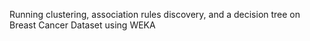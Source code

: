 Running clustering, association rules discovery, and a decision tree on Breast Cancer Dataset using WEKA
